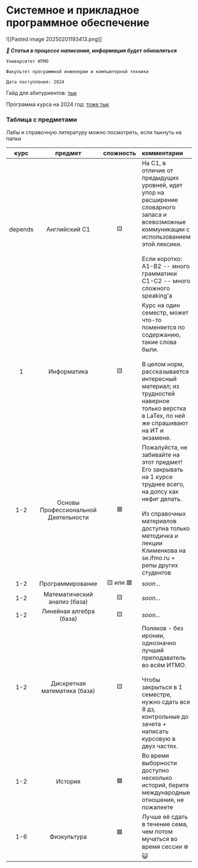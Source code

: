 # Системное и прикладное программное обеспечение

![[Pasted image 20250201193413.png]]

***🚧 Статья в процессе написания, информация будет обновляться***

`Университет ИТМО`

`Факультет программной инженерии и компьютерной техники`

`Дата поступления: 2024`

Гайд для абитуриентов: [тык](https://yank0vy3rdna.github.io/itmo-faq/)

Программа курса на 2024 год: [тоже тык](https://github.com/ssnagin/ITMO_SPPO/blob/main/0%20General%20Information/%D0%94%D0%BB%D1%8F_%D0%90%D0%B1%D0%B8%D1%82%D0%B0_09_03_04_%D0%A1%D0%B8%D1%81%D1%82%D0%B5%D0%BC%D0%BD%D0%BE%D0%B5_%D0%B8_%D0%BF%D1%80%D0%B8%D0%BA%D0%BB%D0%B0%D0%B4%D0%BD%D0%BE%D0%B5_%D0%BF%D1%80%D0%BE%D0%B3%D1%80%D0%B0%D0%BC%D0%BC%D0%BD%D0%BE%D0%B5_%D0%BE%D0%B1%D0%B5%D1%81%D0%BF%D0%B5%D1%87%D0%B5%D0%BD%D0%B8%D0%B5.pdf)

###  Таблица с предметами

Лабы и справочную литературу можно посмотреть, если тыкнуть на папки

|  курс   |               предмет                | сложность  | комментарии                                                                                                                                                                                                                           |
| :-----: | :----------------------------------: | :--------: | :------------------------------------------------------------------------------------------------------------------------------------------------------------------------------------------------------------------------------------ |
| depends |            Английский C1             |     🟨     | На С1, в отличие от предыдущих уровней, идет упор на расширение словарного запаса и всевозможные коммуникации с использованием этой лексики.<br><br>Если коротко: <br>A1-B2 -- много грамматики<br>C1-C2 -- много сложного speaking'а |
|    1    |             Информатика              |     🟨     | Курс на один семестр, может что-то поменяется по содержанию, такие слова были. <br><br>В целом норм, рассказывается интересный материал; из трудностей наверное только верстка в LaTex, по ней же спрашивают на ИТ и экзамене.        |
|   1-2   | Основы Профессиональной Деятельности |     🟥     | Пожалуйста, не забивайте на этот предмет! Его закрывать на 1 курсе труднее всего, на допсу как нефиг делать. <br><br>Из справочных материалов доступна только методичка и лекции Клименкова на se.ifmo.ru + репы других студентов     |
|   1-2   |           Программирование           | 🟨 или 🟥  | *soon...*                                                                                                                                                                                                                             |
|   1-2   |     Математический анализ (база)     |     🟨     | *soon...*                                                                                                                                                                                                                             |
|   1-2   |       Линейная алгебра (база)        |     🟨     | *soon...*                                                                                                                                                                                                                             |
|   1-2   |     Дискретная математика (база)     |   🟨<br>   | Поляков - без иронии, однозначно лучший преподаватель во всём ИТМО.<br><br>Чтобы закрыться в 1 семестре, нужно сдать все 8 дз, контрольные до зачета + написать курсовую в двух частях.                                               |
|   1-2   |               История                |     🟩     | Во время выборности доступно несколько историй, берите международные отношения, не пожалеете                                                                                                                                          |
|   1-6   |             Физкультура              | 🟩<br><br> | Лучше её сдать в течение сема, чем потом мучаться во время сессии ❄️😺                                                                                                                                                                |

